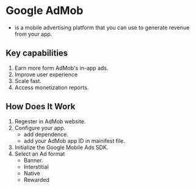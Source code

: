# Google AdMob

* is a mobile advertising platform that you can use to generate revenue from your app.

## Key capabilities

1. Earn more form AdMob's in-app ads.
2. Improve user experience
3. Scale fast.
4. Access monetization reports.

## How Does It Work

1. Regester in AdMob website.
2. Configure your app.
    - add dependence.
    - add your AdMob app ID in mainifest file.
3. Initialize the Google Mobile Ads SDK. 
4. Select an Ad format 
    - Banner.
    - Interstitial
    - Native
    - Rewarded
    